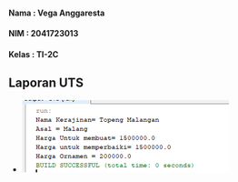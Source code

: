 
#### Nama	: Vega Anggaresta
#### NIM    : 2041723013
#### Kelas	: TI-2C

## Laporan UTS


* <img src="Hasil.png">
